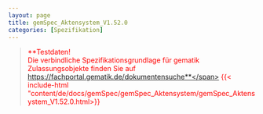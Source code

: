 ```yaml
---
layout: page
title: gemSpec_Aktensystem_V1.52.0
categories: [Spezifikation]
---
```

> <span style="color:red">**Testdaten!<br>Die verbindliche Spezifikationsgrundlage für gematik Zulassungsobjekte finden Sie auf https://fachportal.gematik.de/dokumentensuche**</span>
{{< include-html "content/de/docs/gemSpec/gemSpec_Aktensystem/gemSpec_Aktensystem_V1.52.0.html>}}
